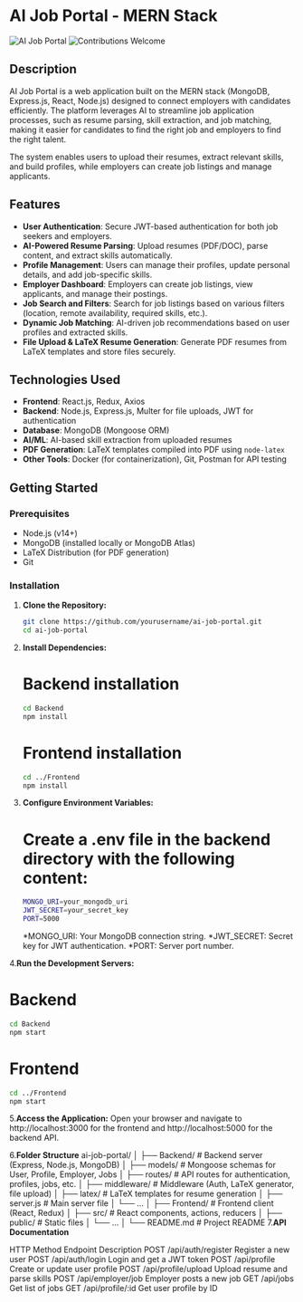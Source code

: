 # AI Job Portal - MERN Stack

![AI Job Portal](https://img.shields.io/badge/MERN-FullStack-blue) ![Contributions Welcome](https://img.shields.io/badge/Contributions-Welcome-brightgreen)

## Description

AI Job Portal is a web application built on the MERN stack (MongoDB, Express.js, React, Node.js) designed to connect employers with candidates efficiently. The platform leverages AI to streamline job application processes, such as resume parsing, skill extraction, and job matching, making it easier for candidates to find the right job and employers to find the right talent.

The system enables users to upload their resumes, extract relevant skills, and build profiles, while employers can create job listings and manage applicants.

## Features

- **User Authentication**: Secure JWT-based authentication for both job seekers and employers.
- **AI-Powered Resume Parsing**: Upload resumes (PDF/DOC), parse content, and extract skills automatically.
- **Profile Management**: Users can manage their profiles, update personal details, and add job-specific skills.
- **Employer Dashboard**: Employers can create job listings, view applicants, and manage their postings.
- **Job Search and Filters**: Search for job listings based on various filters (location, remote availability, required skills, etc.).
- **Dynamic Job Matching**: AI-driven job recommendations based on user profiles and extracted skills.
- **File Upload & LaTeX Resume Generation**: Generate PDF resumes from LaTeX templates and store files securely.

## Technologies Used

- **Frontend**: React.js, Redux, Axios
- **Backend**: Node.js, Express.js, Multer for file uploads, JWT for authentication
- **Database**: MongoDB (Mongoose ORM)
- **AI/ML**: AI-based skill extraction from uploaded resumes
- **PDF Generation**: LaTeX templates compiled into PDF using `node-latex`
- **Other Tools**: Docker (for containerization), Git, Postman for API testing

## Getting Started

### Prerequisites

- Node.js (v14+)
- MongoDB (installed locally or MongoDB Atlas)
- LaTeX Distribution (for PDF generation)
- Git

### Installation

1. **Clone the Repository:**

   ```bash
   git clone https://github.com/yourusername/ai-job-portal.git
   cd ai-job-portal
2. **Install Dependencies:**
   # Backend installation
   ```bash
   cd Backend
   npm install
   ```

   # Frontend installation
   ```bash
   cd ../Frontend
   npm install
   ```

3. **Configure Environment Variables:**
   # Create a .env file in the backend directory with the following content:
   ```bash
   MONGO_URI=your_mongodb_uri
   JWT_SECRET=your_secret_key
   PORT=5000
   ```
   *MONGO_URI: Your MongoDB connection string.
   *JWT_SECRET: Secret key for JWT authentication.
   *PORT: Server port number.

4.**Run the Development Servers:**
   # Backend
   ```bash
   cd Backend
   npm start
   ```
   # Frontend
   ```bash
   cd ../Frontend
   npm start
   ```

5.**Access the Application:**
   Open your browser and navigate to http://localhost:3000 for the frontend and http://localhost:5000 for the backend API.

6.**Folder Structure**
   ai-job-portal/
   │
   ├── Backend/               # Backend server (Express, Node.js, MongoDB)
   │   ├── models/            # Mongoose schemas for User, Profile, Employer, Jobs
   │   ├── routes/            # API routes for authentication, profiles, jobs, etc.
   │   ├── middleware/        # Middleware (Auth, LaTeX generator, file upload)
   │   ├── latex/             # LaTeX templates for resume generation
   │   ├── server.js          # Main server file
   │   └── ...
   │
   ├── Frontend/              # Frontend client (React, Redux)
   │   ├── src/               # React components, actions, reducers
   │   ├── public/            # Static files
   │   └── ...
   │
   └── README.md              # Project README
7.**API Documentation**

   HTTP Method	Endpoint	Description
   POST	/api/auth/register	Register a new user
   POST	/api/auth/login	Login and get a JWT token
   POST	/api/profile	Create or update user profile
   POST	/api/profile/upload	Upload resume and parse skills
   POST	/api/employer/job	Employer posts a new job
   GET	/api/jobs	Get list of jobs
   GET	/api/profile/:id	Get user profile by ID

